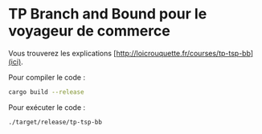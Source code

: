 # TP Branch and Bound pour le voyageur de commerce

Vous trouverez les explications [http://loicrouquette.fr/courses/tp-tsp-bb](ici).

Pour compiler le code :

```bash
cargo build --release
```

Pour exécuter le code :

```bash
./target/release/tp-tsp-bb
```
